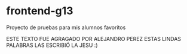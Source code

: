 # frontend-g13
Proyecto de pruebas para mis alumnos favoritos





ESTE TEXTO FUE AGRAGADO POR ALEJANDRO PEREZ
ESTAS LINDAS PALABRAS LAS ESCRIBIÓ LA JESU :)
